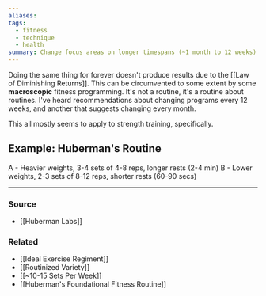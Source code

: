 ```yaml
---
aliases: 
tags:
  - fitness
  - technique
  - health
summary: Change focus areas on longer timespans (~1 month to 12 weeks) for continued improvement long-term.
---
```

Doing the same thing for forever doesn't produce results due to the [[Law of Diminishing Returns]]. This can be circumvented to some extent by some **macroscopic** fitness programming. It's not a routine, it's a routine about routines. I've heard recommendations about changing programs every 12 weeks, and another that suggests changing every month. 

This all mostly seems to apply to strength training, specifically.

## Example: Huberman's Routine
A - Heavier weights, 3-4 sets of 4-8 reps, longer rests (2-4 min)
B - Lower weights, 2-3 sets of 8-12 reps, shorter rests (60-90 secs)

---
### Source
- [[Huberman Labs]]

### Related
- [[Ideal Exercise Regiment]]
- [[Routinized Variety]]
- [[~10-15 Sets Per Week]]
- [[Huberman's Foundational Fitness Routine]]